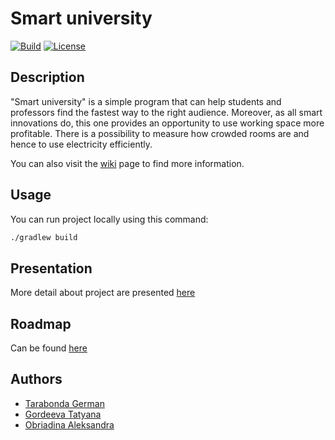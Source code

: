 # Smart university
[![Build](https://github.com/xbreathoflife/se-course-2021/actions/workflows/build.yml/badge.svg)](https://github.com/xbreathoflife/se-course-2021/actions/workflows/build.yml)
[![License](https://img.shields.io/badge/License-Apache_2.0-blue.svg)](https://opensource.org/licenses/Apache-2.0)

## Description

"Smart university" is a simple program that can help students and professors find the fastest way to the right audience.
Moreover, as all smart innovations do, this one provides an opportunity to use working space more profitable.
There is a possibility to measure how crowded rooms are and hence to use electricity efficiently.

You can also visit the [wiki](https://github.com/xbreathoflife/se-course-2021/wiki) page to find more information.

## Usage
You can run project locally using this command:
```bash
./gradlew build
```

## Presentation

More detail about project are presented [here](https://docs.google.com/presentation/d/1Wpw_my4mmOnnsPz0uM-tKRR_Cz3yJxvJiGZvk23Va1k/edit?usp=sharing)

## Roadmap

Can be found [here](https://www.yumpu.com/en/document/read/65980584/roadmap)

## Authors
- [Tarabonda German](http://t.me/kot239)
- [Gordeeva Tatyana](http://t.me/sarnatk)
- [Obriadina Aleksandra](http://t.me/enotik30)
